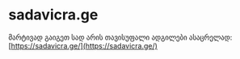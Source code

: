 # sadavicra.ge
მარტივად გაიგეთ სად არის თავისუფალი ადგილები ასაცრელად: [https://sadavicra.ge/](https://sadavicra.ge/)
